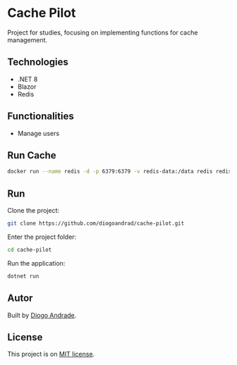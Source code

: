 # Cache Pilot

Project for studies, focusing on implementing functions for cache management.

## Technologies

* .NET 8
* Blazor
* Redis

## Functionalities

* Manage users

## Run Cache

```bash
docker run --name redis -d -p 6379:6379 -v redis-data:/data redis redis-server --requirepass "4dp8$2mk"
```

## Run

Clone the project:
```bash
git clone https://github.com/diogoandrad/cache-pilot.git
```

Enter the project folder:
```bash
cd cache-pilot
```

Run the application:
```bash
dotnet run
```

## Autor

Built by [Diogo Andrade](https://github.com/diogoandrad).

## License

This project is on [MIT license](./LICENSE).
